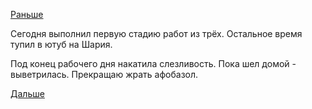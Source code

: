 [Раньше](2016.09.07.md)

Сегодня выполнил первую стадию работ из трёх.
Остальное время тупил в ютуб на Шария.

Под конец рабочего дня накатила слезливость. Пока шел домой - выветрилась.
Прекращаю жрать афобазол.

[Дальше](../2017/2017.01.10.md)